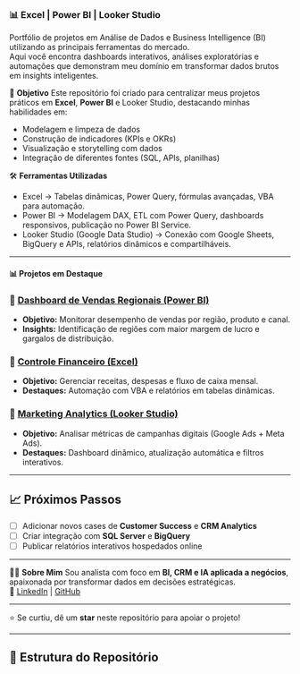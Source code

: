 ### 📊 Excel | Power BI | Looker Studio

Portfólio de projetos em Análise de Dados e Business Intelligence (BI) utilizando as principais ferramentas do mercado.  
Aqui você encontra dashboards interativos, análises exploratórias e automações que demonstram meu domínio em transformar dados brutos em insights inteligentes.

🚀 **Objetivo**
Este repositório foi criado para centralizar meus projetos práticos em **Excel**, **Power BI** e Looker Studio, destacando minhas habilidades em:
- Modelagem e limpeza de dados
- Construção de indicadores (KPIs e OKRs)
- Visualização e storytelling com dados
- Integração de diferentes fontes (SQL, APIs, planilhas)

🛠️ **Ferramentas Utilizadas**
- Excel → Tabelas dinâmicas, Power Query, fórmulas avançadas, VBA para automação.  
- Power BI → Modelagem DAX, ETL com Power Query, dashboards responsivos, publicação no Power BI Service.  
- Looker Studio (Google Data Studio) → Conexão com Google Sheets, BigQuery e APIs, relatórios dinâmicos e compartilháveis.

---

#### 📊 Projetos em Destaque
### 🔹 [Dashboard de Vendas Regionais (Power BI)](link_aqui)
- **Objetivo:** Monitorar desempenho de vendas por região, produto e canal.  
- **Insights:** Identificação de regiões com maior margem de lucro e gargalos de distribuição.  

### 🔹 [Controle Financeiro (Excel)](link_aqui)
- **Objetivo:** Gerenciar receitas, despesas e fluxo de caixa mensal.  
- **Destaques:** Automação com VBA e relatórios em tabelas dinâmicas.  

### 🔹 [Marketing Analytics (Looker Studio)](link_aqui)
- **Objetivo:** Analisar métricas de campanhas digitais (Google Ads + Meta Ads).  
- **Destaques:** Dashboard dinâmico, atualização automática e filtros interativos.  

---

## 📈 Próximos Passos
- [ ] Adicionar novos cases de **Customer Success** e **CRM Analytics**  
- [ ] Criar integração com **SQL Server** e **BigQuery**  
- [ ] Publicar relatórios interativos hospedados online  

---
👩‍💻 **Sobre Mim**
Sou analista com foco em **BI, CRM e IA aplicada a negócios**, apaixonada por transformar dados em decisões estratégicas.  
🔗 [LinkedIn](https://linkedin.com/in/robelsa) | [GitHub](https://github.com/robelsa)  

---

⭐ Se curtiu, dê um **star** neste repositório para apoiar o projeto!


---

## 📂 Estrutura do Repositório

